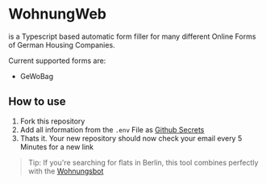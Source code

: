 # WohnungWeb
is a Typescript based automatic form filler for many different Online Forms of German Housing Companies.

Current supported forms are:
- GeWoBag

## How to use
1. Fork this repository
2. Add all information from the `.env` File as [Github Secrets](https://docs.github.com/en/github-ae@latest/rest/actions/secrets)
3. Thats it. Your new repository should now check your email every 5 Minutes for a new link

> Tip: If you're searching for flats in Berlin, this tool combines perfectly with the [Wohnungsbot](https://wohnungsbot.de/)
